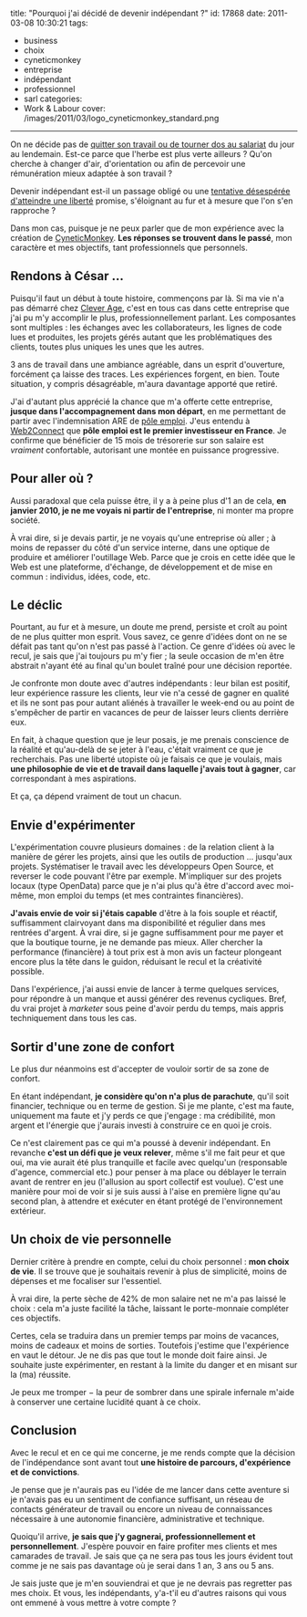 title: "Pourquoi j'ai décidé de devenir indépendant ?"
id: 17868
date: 2011-03-08 10:30:21
tags:
- business
- choix
- cyneticmonkey
- entreprise
- indépendant
- professionnel
- sarl
categories:
- Work & Labour
cover: /images/2011/03/logo_cyneticmonkey_standard.png
---

On ne décide pas de [quitter son travail ou de tourner dos au salariat](https://oncletom.io/2010/pourquoi-quitter-travail/ "Pourquoi j’ai décidé de quitter mon travail") du jour au lendemain. Est-ce parce que l'herbe est plus verte ailleurs ? Qu'on cherche à changer d'air, d'orientation ou afin de percevoir une rémunération mieux adaptée à son travail ?

Devenir indépendant est-il un passage obligé ou une [tentative désespérée d'atteindre une liberté](https://oncletom.io/2011/liberte/ "1 seul changement pour 2011 : liberté") promise, s'éloignant au fur et à mesure que l'on s'en rapproche ?

Dans mon cas, puisque je ne peux parler que de mon expérience avec la création de [CyneticMonkey](http://cyneticmonkey.com). **Les réponses se trouvent dans le passé**, mon caractère et mes objectifs, tant professionnels que personnels.

<!--more-->

## Rendons à César ...

Puisqu'il faut un début à toute histoire, commençons par là. Si ma vie n'a pas démarré chez [Clever Age](http://clever-age.com), c'est en tous cas dans cette entreprise que j'ai pu m'y accomplir le plus, professionnellement parlant. Les composantes sont multiples : les échanges avec les collaborateurs, les lignes de code lues et produites, les projets gérés autant que les problématiques des clients, toutes plus uniques les unes que les autres.

3 ans de travail dans une ambiance agréable, dans un esprit d'ouverture, forcément ça laisse des traces. Les expériences forgent, en bien. Toute situation, y compris désagréable, m'aura davantage apporté que retiré.

J'ai d'autant plus apprécié la chance que m'a offerte cette entreprise, **jusque dans l'accompagnement dans mon départ**, en me permettant de partir avec l'indemnisation ARE de [pôle emploi](http://pole-emploi.fr). J'eus entendu à [Web2Connect](http://www.webdeux.info/webdeux-connect-programme-infos-pratiques) que **pôle emploi est le premier investisseur en France**. Je confirme que bénéficier de 15 mois de trésorerie sur son salaire est _vraiment_ confortable, autorisant une montée en puissance progressive.

## Pour aller où ?

Aussi paradoxal que cela puisse être, il y a à peine plus d'1 an de cela, **en janvier 2010, je ne me voyais ni partir de l'entreprise**, ni monter ma propre société.

À vrai dire, si je devais partir, je ne voyais qu'une entreprise où aller ; à moins de repasser du côté d'un service interne, dans une optique de produire et améliorer l'outillage Web. Parce que je crois en cette idée que le Web est une plateforme, d'échange, de développement et de mise en commun : individus, idées, code, etc.

## Le déclic

Pourtant, au fur et à mesure, un doute me prend, persiste et croît au point de ne plus quitter mon esprit. Vous savez, ce genre d'idées dont on ne se défait pas tant qu'on n'est pas passé à l'action. Ce genre d'idées où avec le recul, je sais que j'ai toujours pu m'y fier ; la seule occasion de m'en être abstrait n'ayant été au final qu'un boulet traîné pour une décision reportée.

Je confronte mon doute avec d'autres indépendants : leur bilan est positif, leur expérience rassure les clients, leur vie n'a cessé de gagner en qualité et ils ne sont pas pour autant aliénés à travailler le week-end ou au point de s'empêcher de partir en vacances de peur de laisser leurs clients derrière eux.

En fait, à chaque question que je leur posais, je me prenais conscience de la réalité et qu'au-delà de se jeter à l'eau, c'était vraiment ce que je recherchais. Pas une liberté utopiste où je faisais ce que je voulais, mais **une philosophie de vie et de travail dans laquelle j'avais tout à gagner**, car correspondant à mes aspirations.

Et ça, ça dépend vraiment de tout un chacun.

## Envie d'expérimenter

L'expérimentation couvre plusieurs domaines : de la relation client à la manière de gérer les projets, ainsi que les outils de production ... jusqu'aux projets. Systématiser le travail avec les développeurs Open Source, et reverser le code pouvant l'être par exemple. M'impliquer sur des projets locaux (type OpenData) parce que je n'ai plus qu'à être d'accord avec moi-même, mon emploi du temps (et mes contraintes financières).

**J'avais envie de voir si j'étais capable** d'être à la fois souple et réactif, suffisamment clairvoyant dans ma disponibilité et régulier dans mes rentrées d'argent. À vrai dire, si je gagne suffisamment pour me payer et que la boutique tourne, je ne demande pas mieux. Aller chercher la performance (financière) à tout prix est à mon avis un facteur plongeant encore plus la tête dans le guidon, réduisant le recul et la créativité possible.

Dans l'expérience, j'ai aussi envie de lancer à terme quelques services, pour répondre à un manque et aussi générer des revenus cycliques.
Bref, du vrai projet à _marketer_ sous peine d'avoir perdu du temps, mais appris techniquement dans tous les cas.

## Sortir d'une zone de confort

Le plus dur néanmoins est d'accepter de vouloir sortir de sa zone de confort.

En étant indépendant, **je considère qu'on n'a plus de parachute**, qu'il soit financier, technique ou en terme de gestion. Si je me plante, c'est ma faute, uniquement ma faute et j'y perds ce que j'engage : ma crédibilité, mon argent et l'énergie que j'aurais investi à construire ce en quoi je crois.

Ce n'est clairement pas ce qui m'a poussé à devenir indépendant. En revanche **c'est un défi que je veux relever**, même s'il me fait peur et que oui, ma vie aurait été plus tranquille et facile avec quelqu'un (responsable d'agence, commercial etc.) pour penser à ma place ou déblayer le terrain avant de rentrer en jeu (l'allusion au sport collectif est voulue).
C'est une manière pour moi de voir si je suis aussi à l'aise en première ligne qu'au second plan, à attendre et exécuter en étant protégé de l'environnement extérieur.

## Un choix de vie personnelle

Dernier critère à prendre en compte, celui du choix personnel : **mon choix de vie**. Il se trouve que je souhaitais revenir à plus de simplicité, moins de dépenses et me focaliser sur l'essentiel.

À vrai dire, la perte sèche de 42% de mon salaire net ne m'a pas laissé le choix : cela m'a juste facilité la tâche, laissant le porte-monnaie compléter ces objectifs.

Certes, cela se traduira dans un premier temps par moins de vacances, moins de cadeaux et moins de sorties. Toutefois j'estime que l'expérience en vaut le détour. Je ne dis pas que tout le monde doit faire ainsi. Je souhaite juste expérimenter, en restant à la limite du danger et en misant sur la (ma) réussite.

Je peux me tromper − la peur de sombrer dans une spirale infernale m'aide à conserver une certaine lucidité quant à ce choix.

## Conclusion

Avec le recul et en ce qui me concerne, je me rends compte que la décision de l'indépendance sont avant tout **une histoire de parcours, d'expérience et de convictions**.

Je pense que je n'aurais pas eu l'idée de me lancer dans cette aventure si je n'avais pas eu un sentiment de confiance suffisant, un réseau de contacts générateur de travail ou encore un niveau de connaissances nécessaire à une autonomie financière, administrative et technique.

Quoiqu'il arrive, **je sais que j'y gagnerai, professionnellement et personnellement**. J'espère pouvoir en faire profiter mes clients et mes camarades de travail. Je sais que ça ne sera pas tous les jours évident tout comme je ne sais pas davantage où je serai dans 1 an, 3 ans ou 5 ans.

Je sais juste que je m'en souviendrai et que je ne devrais pas regretter pas mes choix.
Et vous, les indépendants, y'a-t'il eu d'autres raisons qui vous ont emmené à vous mettre à votre compte ?